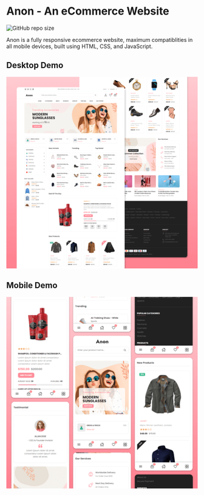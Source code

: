# Anon - An eCommerce Website

![GitHub repo size](https://img.shields.io/github/repo-size/codewithsadee/anon-ecommerce-website)


Anon is a fully responsive ecommerce website, maximum compatiblities in all mobile devices, built using HTML, CSS, and JavaScript.

## Desktop Demo
![Anon Desktop Demo](./website-demo-image/desktop.png "Desktop Demo")
## Mobile Demo
![Anon Mobile Demo](./website-demo-image/mobile.png "Mobile Demo")








